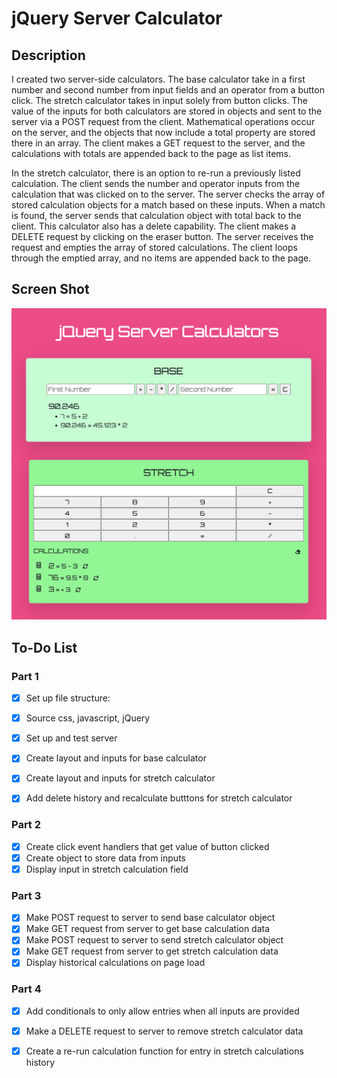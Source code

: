# jQuery Server Calculator

## Description

I created two server-side calculators. The base calculator take in a first number and second number from input fields and an operator from a button click. The stretch calculator takes in input solely from button clicks. The value of the inputs for both calculators are stored in objects and sent to the server via a POST request from the client. Mathematical operations occur on the server, and the objects that now include a total property are stored there in an array. The client makes a GET request to the server, and the calculations with totals are appended back to the page as list items.

In the stretch calculator, there is an option to re-run a previously listed calculation. The client sends the number and operator inputs from the calculation that was clicked on to the server. The server checks the array of stored calculation objects for a match based on these inputs. When a match is found, the server sends that calculation object with total back to the client. This calculator also has a delete capability. The client makes a DELETE request by clicking on the eraser button. The server receives the request and empties the array of stored calculations. The client loops through the emptied array, and no items are appended back to the page. 

## Screen Shot

![calculators](images/jQueryServerCalculators.png)

## To-Do List

### Part 1
- [X] Set up file structure:
- [X] Source css, javascript, jQuery
- [X] Set up and test server

- [X] Create layout and inputs for base calculator
- [X] Create layout and inputs for stretch calculator
- [X] Add delete history and recalculate butttons for stretch calculator

### Part 2
- [X] Create click event handlers that get value of button clicked
- [X] Create object to store data from inputs
- [X] Display input in stretch calculation field

### Part 3
- [X] Make POST request to server to send base calculator object
- [X] Make GET request from server to get base calculation data
- [X] Make POST request to server to send stretch calculator object
- [X] Make GET request from server to get stretch calculation data
- [X] Display historical calculations on page load

### Part 4
- [X] Add conditionals to only allow entries when all inputs are provided
- [X] Make a DELETE request to server to remove stretch calculator data
- [X] Create a re-run calculation function for entry in stretch calculations history



